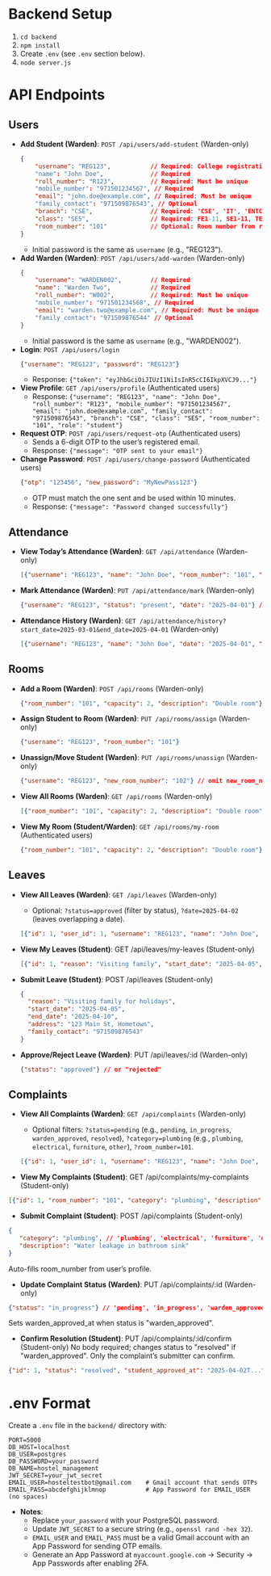 # Backend Setup
1. `cd backend`
2. `npm install`
3. Create `.env` (see `.env` section below).
4. `node server.js`

# API Endpoints

## Users
- **Add Student (Warden)**: `POST /api/users/add-student` (Warden-only)
  ```json
  {
      "username": "REG123",           // Required: College registration number
      "name": "John Doe",             // Required
      "roll_number": "R123",          // Required: Must be unique
      "mobile_number": "971501234567", // Required
      "email": "john.doe@example.com", // Required: Must be unique
      "family_contact": "971509876543", // Optional
      "branch": "CSE",                // Required: 'CSE', 'IT', 'ENTC', 'ECE', 'AI&DS'
      "class": "SE5",                 // Required: FE1-11, SE1-11, TE1-11
      "room_number": "101"            // Optional: Room number from rooms table
  }
  ```
  - Initial password is the same as `username` (e.g., "REG123").
- **Add Warden (Warden)**: `POST /api/users/add-warden` (Warden-only)
  ```json
  {
      "username": "WARDEN002",        // Required
      "name": "Warden Two",           // Required
      "roll_number": "W002",          // Required: Must be unique
      "mobile_number": "971501234568", // Required
      "email": "warden.two@example.com", // Required: Must be unique
      "family_contact": "971509876544" // Optional
  }
  ```
  - Initial password is the same as `username` (e.g., "WARDEN002").
- **Login**: `POST /api/users/login`
  ```json
  {"username": "REG123", "password": "REG123"}
  ```
  - Response: `{"token": "eyJhbGciOiJIUzI1NiIsInR5cCI6IkpXVCJ9..."}`
- **View Profile**: `GET /api/users/profile` (Authenticated users)
  - Response: `{"username": "REG123", "name": "John Doe", "roll_number": "R123", "mobile_number": "971501234567", "email": "john.doe@example.com", "family_contact": "971509876543", "branch": "CSE", "class": "SE5", "room_number": "101", "role": "student"}`
- **Request OTP**: `POST /api/users/request-otp` (Authenticated users)
  - Sends a 6-digit OTP to the user’s registered email.
  - Response: `{"message": "OTP sent to your email"}`
- **Change Password**: `POST /api/users/change-password` (Authenticated users)
  ```json
  {"otp": "123456", "new_password": "MyNewPass123"}
  ```
  - OTP must match the one sent and be used within 10 minutes.
  - Response: `{"message": "Password changed successfully"}`

## Attendance
- **View Today’s Attendance (Warden)**: `GET /api/attendance` (Warden-only)
  ```json
  [{"username": "REG123", "name": "John Doe", "room_number": "101", "status": "absent"}]
  ```
- **Mark Attendance (Warden)**: `PUT /api/attendance/mark` (Warden-only)
  ```json
  {"username": "REG123", "status": "present", "date": "2025-04-01"} // date optional, defaults to today
  ```
- **Attendance History (Warden)**: `GET /api/attendance/history?start_date=2025-03-01&end_date=2025-04-01` (Warden-only)
  ```json
  [{"username": "REG123", "name": "John Doe", "date": "2025-04-01", "status": "present"}]
  ```

## Rooms
- **Add a Room (Warden)**: `POST /api/rooms` (Warden-only)
  ```json
  {"room_number": "101", "capacity": 2, "description": "Double room"}
  ```
- **Assign Student to Room (Warden)**: `PUT /api/rooms/assign` (Warden-only)
  ```json
  {"username": "REG123", "room_number": "101"}
  ```
- **Unassign/Move Student (Warden)**: `PUT /api/rooms/unassign` (Warden-only)
  ```json
  {"username": "REG123", "new_room_number": "102"} // omit new_room_number to unassign
  ```
- **View All Rooms (Warden)**: `GET /api/rooms` (Warden-only)
  ```json
  [{"room_number": "101", "capacity": 2, "description": "Double room", "occupants": [{"username": "REG123", "name": "John Doe"}], "occupant_count": 1}]
  ```
- **View My Room (Student/Warden)**: `GET /api/rooms/my-room` (Authenticated users)
  ```json
  {"room_number": "101", "capacity": 2, "description": "Double room"}
  ```

## Leaves
- **View All Leaves (Warden)**: `GET /api/leaves` (Warden-only)
  - Optional: `?status=approved` (filter by status), `?date=2025-04-02` (leaves overlapping a date).
  ```json
  [{"id": 1, "user_id": 1, "username": "REG123", "name": "John Doe", "room_number": "101", "reason": "Visiting family", "start_date": "2025-04-05", "end_date": "2025-04-10", "address": "123 Main St", "family_contact": "971509876543", "status": "approved", "submitted_at": "...", "reviewed_at": "..."}]
  ```

- **View My Leaves (Student)**: GET /api/leaves/my-leaves (Student-only)
  ```json
  [{"id": 1, "reason": "Visiting family", "start_date": "2025-04-05", "end_date": "2025-04-10", "address": "123 Main St", "family_contact": "971509876543", "status": "approved", "submitted_at": "...", "reviewed_at": "..."}]
  ```

- **Submit Leave (Student)**: POST /api/leaves (Student-only)
  ```json
  {
    "reason": "Visiting family for holidays",
    "start_date": "2025-04-05",
    "end_date": "2025-04-10",
    "address": "123 Main St, Hometown",
    "family_contact": "971509876543"
  }
  ```

- **Approve/Reject Leave (Warden)**: PUT /api/leaves/:id (Warden-only)
  ```json
  {"status": "approved"} // or "rejected"
  ```

## Complaints
- **View All Complaints (Warden)**: `GET /api/complaints` (Warden-only)
  - Optional filters: `?status=pending` (e.g., `pending`, `in_progress`, `warden_approved`, `resolved`), `?category=plumbing` (e.g., `plumbing`, `electrical`, `furniture`, `other`), `?room_number=101`.
  ```json
  [{"id": 1, "user_id": 1, "username": "REG123", "name": "John Doe", "room_number": "101", "category": "plumbing", "description": "Water leakage", "status": "resolved", "submitted_at": "...", "updated_at": "...", "warden_approved_at": "...", "student_approved_at": "..."}]
  ```

 - **View My Complaints (Student)**: GET /api/complaints/my-complaints (Student-only)
 ```json
 [{"id": 1, "room_number": "101", "category": "plumbing", "description": "Water leakage", "status": "resolved", "submitted_at": "...", "updated_at": "...", "warden_approved_at": "...", "student_approved_at": "..."}]
 ```

 - **Submit Complaint (Student)**: POST /api/complaints (Student-only)
 ```json
 {
    "category": "plumbing", // 'plumbing', 'electrical', 'furniture', 'other'
    "description": "Water leakage in bathroom sink"
 }
 ```
 Auto-fills room_number from user’s profile.

 - **Update Complaint Status (Warden)**: PUT /api/complaints/:id (Warden-only)
 ```json
 {"status": "in_progress"} // 'pending', 'in_progress', 'warden_approved'
 ```
 Sets warden_approved_at when status is "warden_approved".

 - **Confirm Resolution (Student)**: PUT /api/complaints/:id/confirm (Student-only)
 No body required; changes status to "resolved" if "warden_approved".
 Only the complaint’s submitter can confirm.
 ```json
 {"id": 1, "status": "resolved", "student_approved_at": "2025-04-02T..."}
 ```

# .env Format
Create a `.env` file in the `backend/` directory with:
```
PORT=5000
DB_HOST=localhost
DB_USER=postgres
DB_PASSWORD=your_password
DB_NAME=hostel_management
JWT_SECRET=your_jwt_secret
EMAIL_USER=hosteltestbot@gmail.com    # Gmail account that sends OTPs
EMAIL_PASS=abcdefghijklmnop           # App Password for EMAIL_USER (no spaces)
```

- **Notes**:
  - Replace `your_password` with your PostgreSQL password.
  - Update `JWT_SECRET` to a secure string (e.g., `openssl rand -hex 32`).
  - `EMAIL_USER` and `EMAIL_PASS` must be a valid Gmail account with an App Password for sending OTP emails.
  - Generate an App Password at `myaccount.google.com` → Security → App Passwords after enabling 2FA.

```
